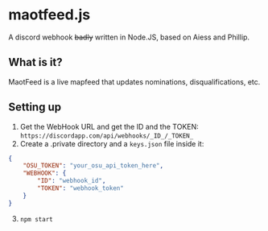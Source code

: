 # maotfeed.js 
A discord webhook ~~badly~~ written in Node.JS, based on Aiess and Phillip.

## What is it?
MaotFeed is a live mapfeed that updates nominations, disqualifications, etc.

## Setting up
1. Get the WebHook URL and get the ID and the TOKEN:
`https://discordapp.com/api/webhooks/_ID_/_TOKEN_`
3. Create a .private directory and a `keys.json` file inside it:
```json
{
    "OSU_TOKEN": "your_osu_api_token_here",
    "WEBHOOK": {
        "ID": "webhook_id",
        "TOKEN": "webhook_token"
    }
}
```
3. `npm start`
